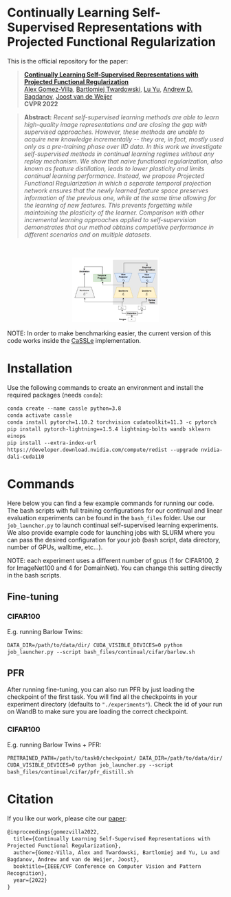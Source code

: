 # Continually Learning Self-Supervised Representations with Projected Functional Regularization

This is the official repository for the paper:
> **[Continually Learning Self-Supervised Representations with Projected Functional Regularization](https://openaccess.thecvf.com/content/CVPR2022W/CLVision/html/Gomez-Villa_Continually_Learning_Self-Supervised_Representations_With_Projected_Functional_Regularization_CVPRW_2022_paper.html)**<br>
> [Alex Gomez-Villa](https://scholar.google.com/citations?user=A2dhwNgAAAAJ&hl=en), [Bartlomiej Twardowski](https://scholar.google.com/citations?user=8yywECgAAAAJ&hl), [Lu Yu](https://scholar.google.com/citations?user=8KhrWbYAAAAJ&hl=en&authuser=1), [Andrew D. Bagdanov](https://scholar.google.com/citations?user=_Fk4YUcAAAAJ&hl=en&authuser=1), [Joost van de Weijer](https://scholar.google.com/citations?user=Gsw2iUEAAAAJ&hl)<br>
> **CVPR 2022**

> **Abstract:** *Recent self-supervised learning methods are able to learn high-quality image representations and are closing the gap with supervised approaches. However, these methods are unable to acquire new knowledge incrementally -- they are, in fact, mostly used only as a pre-training phase over IID data. In this work we investigate self-supervised methods in continual learning regimes without any replay mechanism. We show that naive functional regularization, also known as feature distillation, leads to lower plasticity and limits continual learning performance. Instead, we propose Projected Functional Regularization in which a separate temporal projection network ensures that the newly learned feature space preserves information of the previous one, while at the same time allowing for the learning of new features. This prevents forgetting while maintaining the plasticity of the learner. Comparison with other incremental learning approaches applied to self-supervision demonstrates that our method obtains competitive performance in different scenarios and on multiple datasets.*
<br>

<p align="center" float="left">
    <img src="./figs/pfr.jpeg"/ width=40%> 
    
</p>

NOTE: In order to make benchmarking easier, the current version of this code works inside the [CaSSLe](https://github.com/DonkeyShot21/cassle) implementation.

# Installation
Use the following commands to create an environment and install the required packages (needs `conda`):
```
conda create --name cassle python=3.8
conda activate cassle
conda install pytorch=1.10.2 torchvision cudatoolkit=11.3 -c pytorch
pip install pytorch-lightning==1.5.4 lightning-bolts wandb sklearn einops
pip install --extra-index-url https://developer.download.nvidia.com/compute/redist --upgrade nvidia-dali-cuda110
```

# Commands
Here below you can find a few example commands for running our code. The bash scripts with full training configurations for our continual and linear evaluation experiments can be found in the `bash_files` folder. Use our `job_launcher.py` to launch continual self-supervised learning experiments. We also provide example code for launching jobs with SLURM where you can pass the desired configuration for your job (bash script, data directory, number of GPUs, walltime, etc...).

NOTE: each experiment uses a different number of gpus (1 for CIFAR100, 2 for ImageNet100 and 4 for DomainNet). You can change this setting directly in the bash scripts.

## Fine-tuning
### CIFAR100
E.g. running Barlow Twins:
```
DATA_DIR=/path/to/data/dir/ CUDA_VISIBLE_DEVICES=0 python job_launcher.py --script bash_files/continual/cifar/barlow.sh
```
## PFR
After running fine-tuning, you can also run PFR by just loading the checkpoint of the first task. You will find all the checkpoints in your experiment directory (defaults to `"./experiments"`). Check the id of your run on WandB to make sure you are loading the correct checkpoint.
### CIFAR100
E.g. running Barlow Twins + PFR:
```
PRETRAINED_PATH=/path/to/task0/checkpoint/ DATA_DIR=/path/to/data/dir/ CUDA_VISIBLE_DEVICES=0 python job_launcher.py --script bash_files/continual/cifar/pfr_distill.sh
```

# Citation
If you like our work, please cite our [paper](https://openaccess.thecvf.com/content/CVPR2022W/CLVision/html/Gomez-Villa_Continually_Learning_Self-Supervised_Representations_With_Projected_Functional_Regularization_CVPRW_2022_paper.html):
```
@inproceedings{gomezvilla2022,
  title={Continually Learning Self-Supervised Representations with Projected Functional Regularization},
  author={Gomez-Villa, Alex and Twardowski, Bartlomiej and Yu, Lu and Bagdanov, Andrew and van de Weijer, Joost},
  booktitle={IEEE/CVF Conference on Computer Vision and Pattern Recognition},
  year={2022}
}